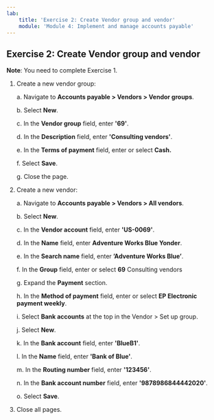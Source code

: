 ```yaml
---
lab:
    title: 'Exercise 2: Create Vendor group and vendor'
    module: 'Module 4: Implement and manage accounts payable'
---
```


## Exercise 2: Create Vendor group and vendor

**Note**: You need to complete Exercise 1.

1. Create a new vendor group:

	a. Navigate to **Accounts payable &gt; Vendors &gt; Vendor groups**.

	b. Select **New**.

	c. In the **Vendor group** field, enter **'69'**.

	d. In the **Description** field, enter **'Consulting vendors'**.

	e. In the **Terms of payment** field, enter or select **Cash.**

	f. Select **Save**.

	g. Close the page.

2. Create a new vendor:

	a. Navigate to **Accounts payable &gt; Vendors &gt; All vendors**.

	b. Select **New**.

	c. In the **Vendor account** field, enter **'US-0069'**.

	d. In the **Name** field, enter **Adventure Works Blue Yonder**. 

	e. In the **Search name** field, enter **’Adventure Works Blue’**.

	f. In the **Group** field, enter or select **69** Consulting vendors

	g. Expand the **Payment** section.

	h. In the **Method of payment** field, enter or select **EP Electronic payment weekly**.

	i. Select **Bank accounts** at the top in the Vendor > Set up group.

	j. Select **New**.

	k. In the **Bank account** field, enter **'BlueB1'**.

	l. In the **Name** field, enter **'Bank of Blue'**.

	m. In the **Routing number** field, enter **'123456'**.

	n. In the **Bank account number** field, enter **'9878986844442020'**.

	o. Select **Save**.  

3. Close all pages.
